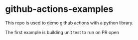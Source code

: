 # github-actions-examples
This repo is used to demo github actions with a python library.

The first example is building unit test to run on PR open
